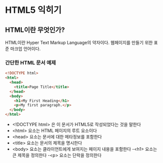 # HTML5 익히기

## HTML이란 무엇인가?

HTML이란 Hyper Text Markup Language의 약자이다. 웹페이지를 만들기 위한 표준 마크업 언어이다.

### 간단한 HTML 문서 예제

```html
<!DOCTYPE html>
<html>
  <head>
    <title>Page Title</title>
  </head>
  <body>
    <h1>My First Heading</h1>
    <p>My first paragraph.</p>
  </body>
</html>
```

- \<!DOCTYPE html> 은 이 문서가 HTML5로 작성되었다는 것을 말한다
- \<html> 요소는 HTML 페이지의 루트 요소이다
- \<head> 요소는 문서에 대한 메타정보를 포함한다
- \<title> 요소는 문서의 제목을 명시한다
- \<body> 요소는 클라이언트에게 보여지는 페이지 내용을 포함한다
  -\<h1> 요소는 큰 제목을 정의한다
  -\<p> 요소는 단락을 정의한다
